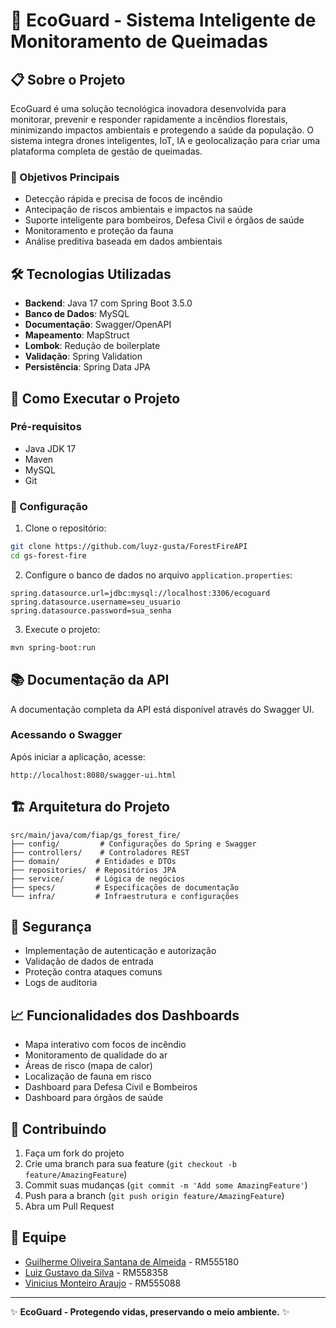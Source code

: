 # 🌳 EcoGuard - Sistema Inteligente de Monitoramento de Queimadas

## 📋 Sobre o Projeto

EcoGuard é uma solução tecnológica inovadora desenvolvida para monitorar, prevenir e responder rapidamente a incêndios florestais, minimizando impactos ambientais e protegendo a saúde da população. O sistema integra drones inteligentes, IoT, IA e geolocalização para criar uma plataforma completa de gestão de queimadas.

### 🎯 Objetivos Principais

- Detecção rápida e precisa de focos de incêndio
- Antecipação de riscos ambientais e impactos na saúde
- Suporte inteligente para bombeiros, Defesa Civil e órgãos de saúde
- Monitoramento e proteção da fauna
- Análise preditiva baseada em dados ambientais

## 🛠 Tecnologias Utilizadas

- **Backend**: Java 17 com Spring Boot 3.5.0
- **Banco de Dados**: MySQL
- **Documentação**: Swagger/OpenAPI
- **Mapeamento**: MapStruct
- **Lombok**: Redução de boilerplate
- **Validação**: Spring Validation
- **Persistência**: Spring Data JPA

## 🚀 Como Executar o Projeto

### Pré-requisitos

- Java JDK 17
- Maven
- MySQL
- Git

### 🔧 Configuração

1. Clone o repositório:
```bash
git clone https://github.com/luyz-gusta/ForestFireAPI
cd gs-forest-fire
```

2. Configure o banco de dados no arquivo `application.properties`:
```properties
spring.datasource.url=jdbc:mysql://localhost:3306/ecoguard
spring.datasource.username=seu_usuario
spring.datasource.password=sua_senha
```

3. Execute o projeto:
```bash
mvn spring-boot:run
```

## 📚 Documentação da API

A documentação completa da API está disponível através do Swagger UI.

### Acessando o Swagger

Após iniciar a aplicação, acesse:
```
http://localhost:8080/swagger-ui.html
```

## 🏗️ Arquitetura do Projeto

```
src/main/java/com/fiap/gs_forest_fire/
├── config/         # Configurações do Spring e Swagger
├── controllers/    # Controladores REST
├── domain/        # Entidades e DTOs
├── repositories/  # Repositórios JPA
├── service/       # Lógica de negócios
├── specs/         # Especificações de documentação
└── infra/         # Infraestrutura e configurações
```

## 🔐 Segurança

- Implementação de autenticação e autorização
- Validação de dados de entrada
- Proteção contra ataques comuns
- Logs de auditoria

## 📈 Funcionalidades dos Dashboards

- Mapa interativo com focos de incêndio
- Monitoramento de qualidade do ar
- Áreas de risco (mapa de calor)
- Localização de fauna em risco
- Dashboard para Defesa Civil e Bombeiros
- Dashboard para órgãos de saúde

## 🤝 Contribuindo

1. Faça um fork do projeto
2. Crie uma branch para sua feature (`git checkout -b feature/AmazingFeature`)
3. Commit suas mudanças (`git commit -m 'Add some AmazingFeature'`)
4. Push para a branch (`git push origin feature/AmazingFeature`)
5. Abra um Pull Request

## 👥 Equipe

- [Guilherme Oliveira Santana de Almeida](https://github.com/luyz-gusta/) - RM555180
- [Luiz Gustavo da Silva](https://github.com/luyz-gusta/) - RM558358
- [Vinicius Monteiro Araujo](https://github.com/luyz-gusta/) - RM555088

---

✨ **EcoGuard - Protegendo vidas, preservando o meio ambiente.** ✨ 